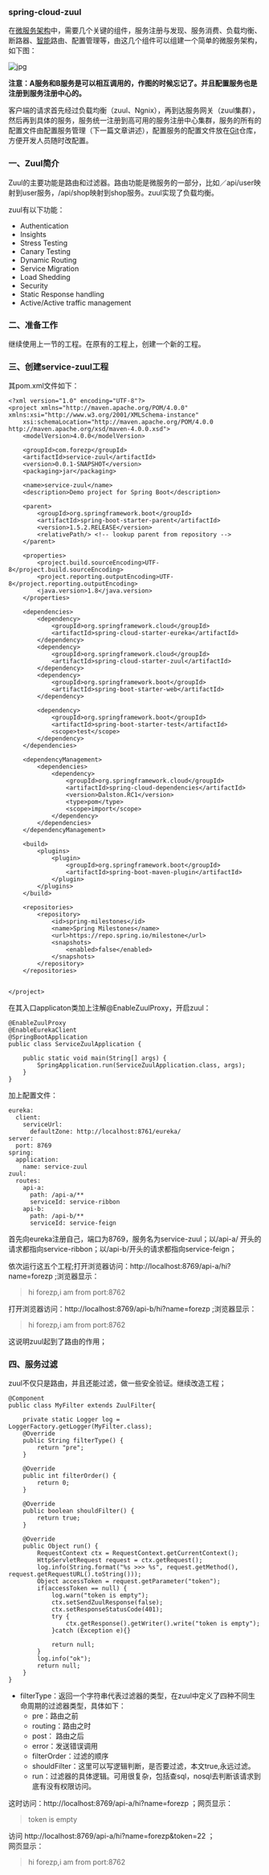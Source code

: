 ### spring-cloud-zuul
在[微服务](http://lib.csdn.net/base/microservice "微服务知识库")[架构](http://lib.csdn.net/base/architecture "大型网站架构知识库")中，需要几个关键的组件，服务注册与发现、服务消费、负载均衡、断路器、[智能](http://lib.csdn.net/base/aiplanning "人工智能规划与决策知识库")路由、配置管理等，由这几个组件可以组建一个简单的微服务架构，如下图：

![jpg](file:///F:\spring-cloud-7simple\简单的spring-cloud\spring-cloud-service-zuul\src\main\resources\static\2279594-6b7c148110ebc56e.png)

**注意：A服务和B服务是可以相互调用的，作图的时候忘记了。并且配置服务也是注册到服务注册中心的。**

客户端的请求首先经过负载均衡（zuul、Ngnix），再到达服务网关（zuul集群），然后再到具体的服务，服务统一注册到高可用的服务注册中心集群，服务的所有的配置文件由配置服务管理（下一篇文章讲述），配置服务的配置文件放在[Git](http://lib.csdn.net/base/git "Git知识库")仓库，方便开发人员随时改配置。

### 一、Zuul简介

Zuul的主要功能是路由和过滤器。路由功能是微服务的一部分，比如／api/user映射到user服务，/api/shop映射到shop服务。zuul实现了负载均衡。

zuul有以下功能：
* Authentication
* Insights
* Stress Testing
* Canary Testing
* Dynamic Routing
* Service Migration
* Load Shedding
* Security
* Static Response handling
* Active/Active traffic management

### 二、准备工作

继续使用上一节的工程。在原有的工程上，创建一个新的工程。

### 三、创建service-zuul工程

其pom.xml文件如下：

```hljs xml has-numbering
<?xml version="1.0" encoding="UTF-8"?>
<project xmlns="http://maven.apache.org/POM/4.0.0" xmlns:xsi="http://www.w3.org/2001/XMLSchema-instance"
    xsi:schemaLocation="http://maven.apache.org/POM/4.0.0 http://maven.apache.org/xsd/maven-4.0.0.xsd">
    <modelVersion>4.0.0</modelVersion>

    <groupId>com.forezp</groupId>
    <artifactId>service-zuul</artifactId>
    <version>0.0.1-SNAPSHOT</version>
    <packaging>jar</packaging>

    <name>service-zuul</name>
    <description>Demo project for Spring Boot</description>

    <parent>
        <groupId>org.springframework.boot</groupId>
        <artifactId>spring-boot-starter-parent</artifactId>
        <version>1.5.2.RELEASE</version>
        <relativePath/> <!-- lookup parent from repository -->
    </parent>

    <properties>
        <project.build.sourceEncoding>UTF-8</project.build.sourceEncoding>
        <project.reporting.outputEncoding>UTF-8</project.reporting.outputEncoding>
        <java.version>1.8</java.version>
    </properties>

    <dependencies>
        <dependency>
            <groupId>org.springframework.cloud</groupId>
            <artifactId>spring-cloud-starter-eureka</artifactId>
        </dependency>
        <dependency>
            <groupId>org.springframework.cloud</groupId>
            <artifactId>spring-cloud-starter-zuul</artifactId>
        </dependency>
        <dependency>
            <groupId>org.springframework.boot</groupId>
            <artifactId>spring-boot-starter-web</artifactId>
        </dependency>

        <dependency>
            <groupId>org.springframework.boot</groupId>
            <artifactId>spring-boot-starter-test</artifactId>
            <scope>test</scope>
        </dependency>
    </dependencies>

    <dependencyManagement>
        <dependencies>
            <dependency>
                <groupId>org.springframework.cloud</groupId>
                <artifactId>spring-cloud-dependencies</artifactId>
                <version>Dalston.RC1</version>
                <type>pom</type>
                <scope>import</scope>
            </dependency>
        </dependencies>
    </dependencyManagement>

    <build>
        <plugins>
            <plugin>
                <groupId>org.springframework.boot</groupId>
                <artifactId>spring-boot-maven-plugin</artifactId>
            </plugin>
        </plugins>
    </build>

    <repositories>
        <repository>
            <id>spring-milestones</id>
            <name>Spring Milestones</name>
            <url>https://repo.spring.io/milestone</url>
            <snapshots>
                <enabled>false</enabled>
            </snapshots>
        </repository>
    </repositories>


</project>

```

在其入口applicaton类加上注解@EnableZuulProxy，开启zuul：

```hljs java has-numbering
@EnableZuulProxy
@EnableEurekaClient
@SpringBootApplication
public class ServiceZuulApplication {

    public static void main(String[] args) {
        SpringApplication.run(ServiceZuulApplication.class, args);
    }
}

```

加上配置文件：

```hljs avrasm has-numbering
eureka:
  client:
    serviceUrl:
      defaultZone: http://localhost:8761/eureka/
server:
  port: 8769
spring:
  application:
    name: service-zuul
zuul:
  routes:
    api-a:
      path: /api-a/**
      serviceId: service-ribbon
    api-b:
      path: /api-b/**
      serviceId: service-feign
```

首先向eureka注册自己，端口为8769，服务名为service-zuul；以/api-a/ 开头的请求都指向service-ribbon；以/api-b/开头的请求都指向service-feign；

依次运行这五个工程;打开浏览器访问：http://localhost:8769/api-a/hi?name=forezp ;浏览器显示：
>
> hi forezp,i am from port:8762

打开浏览器访问：http://localhost:8769/api-b/hi?name=forezp ;浏览器显示：
>
> hi forezp,i am from port:8762

这说明zuul起到了路由的作用；

### 四、服务过滤

zuul不仅只是路由，并且还能过滤，做一些安全验证。继续改造工程；

```hljs java has-numbering
@Component
public class MyFilter extends ZuulFilter{

    private static Logger log = LoggerFactory.getLogger(MyFilter.class);
    @Override
    public String filterType() {
        return "pre";
    }

    @Override
    public int filterOrder() {
        return 0;
    }

    @Override
    public boolean shouldFilter() {
        return true;
    }

    @Override
    public Object run() {
        RequestContext ctx = RequestContext.getCurrentContext();
        HttpServletRequest request = ctx.getRequest();
        log.info(String.format("%s >>> %s", request.getMethod(), request.getRequestURL().toString()));
        Object accessToken = request.getParameter("token");
        if(accessToken == null) {
            log.warn("token is empty");
            ctx.setSendZuulResponse(false);
            ctx.setResponseStatusCode(401);
            try {
                ctx.getResponse().getWriter().write("token is empty");
            }catch (Exception e){}

            return null;
        }
        log.info("ok");
        return null;
    }
}
```

* filterType：返回一个字符串代表过滤器的类型，在zuul中定义了四种不同生命周期的过滤器类型，具体如下：
  * pre：路由之前
  * routing：路由之时
  * post： 路由之后
  * error：发送错误调用
  * filterOrder：过滤的顺序
  * shouldFilter：这里可以写逻辑判断，是否要过滤，本文true,永远过滤。
  * run：过滤器的具体逻辑。可用很复杂，包括查sql，nosql去判断该请求到底有没有权限访问。

这时访问：http://localhost:8769/api-a/hi?name=forezp ；网页显示：
>
> token is empty

访问 http://localhost:8769/api-a/hi?name=forezp&token=22 ；  
网页显示：
>
> hi forezp,i am from port:8762

